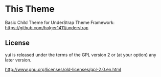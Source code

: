 # This Theme
Basic Child Theme for UnderStrap Theme Framework: https://github.com/holger1411/understrap

## License
yui is released under the terms of the GPL version 2 or (at your option) any later version.

http://www.gnu.org/licenses/old-licenses/gpl-2.0.en.html